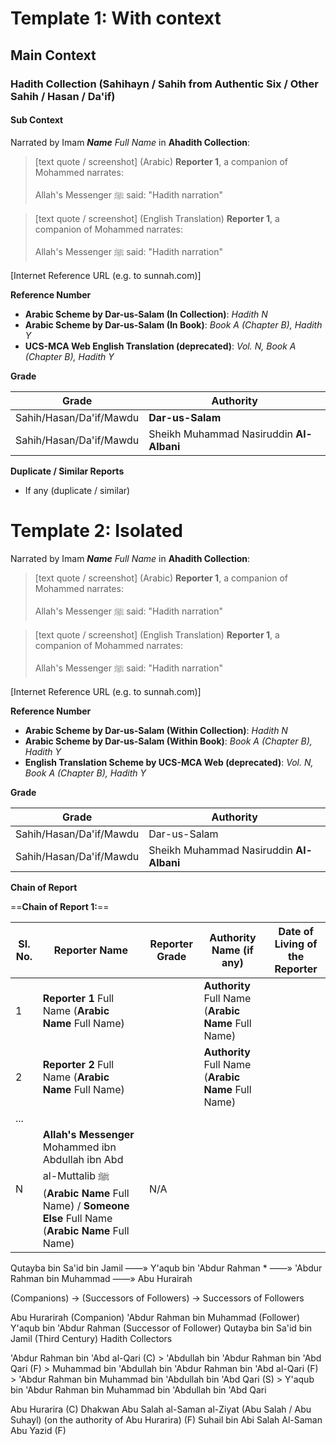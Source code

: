 # Template 1: With context

## Main Context

### Hadith Collection (Sahihayn / Sahih from Authentic Six / Other Sahih / Hasan / Da'if)

#### Sub Context

Narrated by Imam ***Name** Full Name* in **Ahadith Collection**:

> [text quote / screenshot] (Arabic)
> **Reporter 1**, a companion of Mohammed narrates:
> 
> Allah's Messenger ﷺ said: "Hadith narration" 

> [text quote / screenshot] (English Translation)
> **Reporter 1**, a companion of Mohammed narrates:
> 
> Allah's Messenger ﷺ said: "Hadith narration" 

[Internet Reference URL (e.g. to sunnah.com)]
 
**Reference Number**
 
- **Arabic Scheme by Dar-us-Salam (In Collection)**: *Hadith N*
- **Arabic Scheme by Dar-us-Salam (In Book)**: *Book A (Chapter B), Hadith Y*
- **UCS-MCA Web English Translation (deprecated)**: *Vol. N, Book A (Chapter B), Hadith Y*

**Grade**

| Grade                   | Authority                                |
| ----------------------- | ---------------------------------------- |
| Sahih/Hasan/Da'if/Mawdu | **Dar-us-Salam**                         |
| Sahih/Hasan/Da'if/Mawdu | Sheikh Muhammad Nasiruddin **Al-Albani** |

**Duplicate / Similar Reports**

- If any (duplicate / similar)

# Template 2: Isolated

Narrated by Imam ***Name** Full Name* in **Ahadith Collection**:

> [text quote / screenshot] (Arabic)
> **Reporter 1**, a companion of Mohammed narrates:
> 
> Allah's Messenger ﷺ said: "Hadith narration" 

> [text quote / screenshot] (English Translation)
> **Reporter 1**, a companion of Mohammed narrates:
> 
> Allah's Messenger ﷺ said: "Hadith narration"

[Internet Reference URL (e.g. to sunnah.com)]

**Reference Number**
 
- **Arabic Scheme by Dar-us-Salam (Within Collection)**: *Hadith N*
- **Arabic Scheme by Dar-us-Salam (Within Book)**: *Book A (Chapter B), Hadith Y*
- **English Translation Scheme by UCS-MCA Web (deprecated)**: *Vol. N, Book A (Chapter B), Hadith Y*

**Grade**

| Grade                   | Authority                                |
| ----------------------- | ---------------------------------------- |
| Sahih/Hasan/Da'if/Mawdu | Dar-us-Salam                             |
| Sahih/Hasan/Da'if/Mawdu | Sheikh Muhammad Nasiruddin **Al-Albani** |

**Chain of Report**

==**Chain of Report 1:**==

| Sl. No. | Reporter Name                                                                                                                                          | Reporter Grade | Authority Name (if any)                             | Date of Living of the Reporter |
| ------- | ------------------------------------------------------------------------------------------------------------------------------------------------------ | -------------- | --------------------------------------------------- | ------------------------------ |
| 1       | **Reporter 1** Full Name (**Arabic Name** Full Name)                                                                                                   |                | **Authority** Full Name (**Arabic Name** Full Name) |                                |
| 2       | **Reporter 2** Full Name (**Arabic Name** Full Name)                                                                                                   |                | **Authority** Full Name (**Arabic Name** Full Name) |                                |
| ...     |                                                                                                                                                        |                |                                                     |                                |
| N       | **Allah's Messenger** Mohammed ibn Abdullah ibn Abd al-Muttalib ﷺ (**Arabic Name** Full Name) / **Someone Else** Full Name (**Arabic Name** Full Name) | N/A            |                                                     |                                |

Qutayba bin Sa'id bin Jamil     ——»    Y'aqub bin 'Abdur Rahman *     ——»    'Abdur Rahman bin Muhammad     ——»    Abu Hurairah

(Companions) -> (Successors of Followers) -> Successors of Followers

Abu Hurarirah (Companion)
'Abdur Rahman bin Muhammad (Follower)
Y'aqub bin 'Abdur Rahman (Successor of Follower)
Qutayba bin Sa'id bin Jamil (Third Century)
Hadith Collectors


'Abdur Rahman bin 'Abd al-Qari (C) >
'Abdullah bin 'Abdur Rahman bin 'Abd Qari (F) >
Muhammad bin 'Abdullah bin 'Abdur Rahman bin 'Abd al-Qari (F) >
'Abdur Rahman bin Muhammad bin 'Abdullah bin 'Abd Qari (S) >
Y'aqub bin 'Abdur Rahman bin Muhammad bin 'Abdullah bin 'Abd Qari

Abu Hurarira (C)
Dhakwan Abu Salah al-Saman al-Ziyat (Abu Salah / Abu Suhayl) (on the authority of Abu Hurarira) (F)
Suhail bin Abi Salah Al-Saman Abu Yazid (F)
